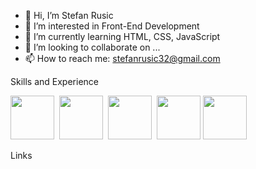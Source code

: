 - 👋 Hi, I’m Stefan Rusic
- 👀 I’m interested in Front-End Development
- 🌱 I’m currently learning HTML, CSS, JavaScript
- 💞️ I’m looking to collaborate on ...
- 📫 How to reach me: stefanrusic32@gmail.com

<!---
rusic1994/rusic1994 is a ✨ special ✨ repository because its `README.md` (this file) appears on your GitHub profile.
You can click the Preview link to take a look at your changes.
--->
Skills and Experience

<img src="https://github.com/rusic1994/Images/blob/main/images/html5-logo.png" height=70px; width="70px;">&nbsp;
<img src="https://github.com/rusic1994/Images/blob/main/images/css3-logo.png/"  height=70px; width="70px;">&nbsp;
<img src="https://github.com/rusic1994/Images/blob/main/images/javascript-logo.png"  height=70px; width="70px;">&nbsp;
<img src="https://github.com/rusic1994/Images/blob/main/images/git-logo.png"  height=70px; width="70px;">
<img src="https://github.com/rusic1994/Images/blob/main/images/vsc-logo.png"  height=70px; width="70px;">&nbsp;


Links


